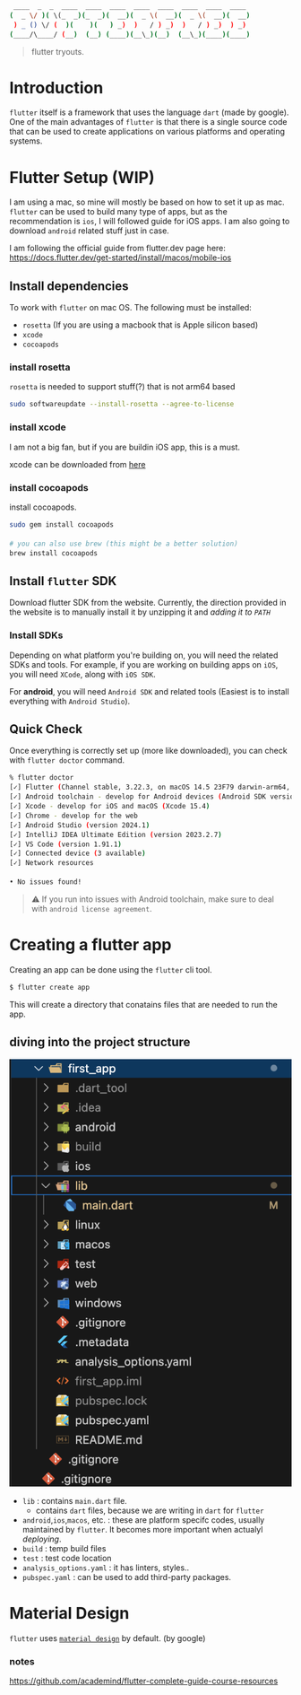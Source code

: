 
```bash
 ____  _  _  ____  ____  ____  ____  ____  ____  ____  ____ 
(  _ \/ )( \(_  _)(_  _)(  __)(  _ \(  __)(  _ \(  __)(  __)
 ) _ () \/ (  )(    )(   ) _)  )   / ) _)  )   / ) _)  ) _) 
(____/\____/ (__)  (__) (____)(__\_)(__)  (__\_)(____)(____)
```

> flutter tryouts.

# Introduction

`flutter` itself is a framework that uses the language `dart` (made by google). One of the main advantages of `flutter` is that there is a single source code that can be used to create applications on various platforms and operating systems.


# Flutter Setup (WIP)

I am using a mac, so mine will mostly be based on how to set it up as mac.
`flutter` can be used to build many type of apps, but as the recommendation is `ios`, I will followed guide for iOS apps. I am also going to download `android` related stuff just in case.

I am following the official guide from flutter.dev page here: https://docs.flutter.dev/get-started/install/macos/mobile-ios

## Install dependencies

To work with `flutter` on mac OS. The following must be installed:

- `rosetta` (If you are using a macbook that is Apple silicon based)
- `xcode`
- `cocoapods`

### install rosetta

`rosetta` is needed to support stuff(?) that is not arm64 based

```bash
sudo softwareupdate --install-rosetta --agree-to-license
```

### install xcode

I am not a big fan, but if you are buildin iOS app, this is a must.

xcode can be downloaded from [here](https://developer.apple.com/xcode/)


### install cocoapods

install cocoapods. 

```bash
sudo gem install cocoapods

# you can also use brew (this might be a better solution)
brew install cocoapods
``` 

## Install `flutter` SDK

Download flutter SDK from the website. Currently, the direction provided in the website is to manually install it by unzipping it and _adding it to `PATH`_

### Install SDKs

Depending on what platform you're building on, you will need the related SDKs and tools. For example, if you are working on building apps on `iOS`, you will need `XCode`, along with `iOS SDK`.

For **android**, you will need `Android SDK` and related tools (Easiest is to install everything with `Android Studio`).

## Quick Check

Once everything is correctly set up (more like downloaded), you can check with `flutter doctor` command.

```bash
% flutter doctor                                                                                                                                        Doctor summary (to see all details, run flutter doctor -v):
[✓] Flutter (Channel stable, 3.22.3, on macOS 14.5 23F79 darwin-arm64, locale en-KR)
[✓] Android toolchain - develop for Android devices (Android SDK version 35.0.0)
[✓] Xcode - develop for iOS and macOS (Xcode 15.4)
[✓] Chrome - develop for the web
[✓] Android Studio (version 2024.1)
[✓] IntelliJ IDEA Ultimate Edition (version 2023.2.7)
[✓] VS Code (version 1.91.1)
[✓] Connected device (3 available)
[✓] Network resources

• No issues found!
```

> ⚠️ If you run into issues with Android toolchain, make sure to deal with `android license agreement`.

# Creating a flutter app

Creating an app can be done using the `flutter` cli tool. 

```bash
$ flutter create app
```

This will create a directory that conatains files that are needed to run the app.

## diving into the project structure

![structure](img/folder_structure.png)

- `lib` : contains `main.dart` file.
  + contains `dart` files, because we are writing in `dart` for `flutter`
- `android`,`ios`,`macos`, etc. : these are platform specifc codes, usually maintained by `flutter`. It becomes more important when actualyl _deploying_.
- `build` : temp build files
- `test` : test code location
- `analysis_options.yaml` : it has linters, styles.. 
- `pubspec.yaml` : can be used to add third-party packages. 

# Material Design

`flutter` uses [`material design`](https://m2.material.io/design) by default. (by google)


### notes

https://github.com/academind/flutter-complete-guide-course-resources
